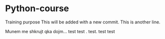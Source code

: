 # Python-course
Training purpose
This will be added with a new commit.
This is another line.

Munem me shkrujt qka dojm...
test
test . 
test.
test  test


